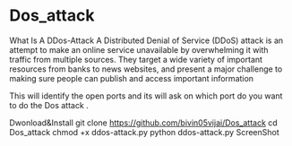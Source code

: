 # Dos_attack

What Is A DDos-Attack
A Distributed Denial of Service (DDoS) attack is an attempt to make an online service unavailable
by overwhelming it with traffic from multiple sources. They target a wide variety of important resources from banks to news websites, and present a major challenge to making sure people can publish and access important information

This will identify the open ports and its will ask on which port do you want to do the Dos attack .

Dwonload&Install
git clone https://github.com/bivin05vijai/Dos_attack
cd Dos_attack
chmod +x ddos-attack.py
python ddos-attack.py
ScreenShot
